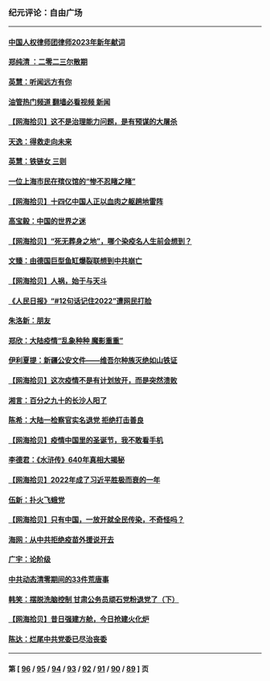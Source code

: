 ### 纪元评论：自由广场
---
#### [中国人权律师团律师2023年新年献词](../../pages/nsc993/n13897767.md?01030330) 
#### [郑纯清 ：二零二三尔散期](../../pages/nsc993/n13897795.md?01030330) 
#### [英慧：听闻远方有你](../../pages/nsc993/n13897061.md?01030330) 
#### [油管热门频道 翻墙必看视频 新闻](ok?01030330)
#### [【网海拾贝】这不是治理能力问题，是有预谋的大屠杀](../../pages/nsc993/n13897048.md?01030330) 
#### [天逸：得救走向未来](../../pages/nsc993/n13897115.md?01030330) 
#### [英慧：铁链女 三则](../../pages/nsc993/n13897074.md?01030330) 
#### [一位上海市民在殡仪馆的“惨不忍睹之睹”](../../pages/nsc993/n13897043.md?01030330) 
#### [【网海拾贝】十四亿中国人正以血肉之躯趟地雷阵](../../pages/nsc993/n13896192.md?01030330) 
#### [高宝毅：中国的世界之迷](../../pages/nsc993/n13895594.md?01030330) 
#### [【网海拾贝】“死无葬身之地”，哪个染疫名人生前会想到？](../../pages/nsc993/n13895116.md?01030330) 
#### [文臻：由德国巨型鱼缸爆裂联想到中共崩亡](../../pages/nsc993/n13894613.md?01030330) 
#### [【网海拾贝】人祸，始于与天斗](../../pages/nsc993/n13894088.md?01030330) 
#### [《人民日报》“#12句话记住2022”遭网民打脸](../../pages/nsc993/n13894019.md?01030330) 
#### [朱洛新：朋友](../../pages/nsc993/n13893825.md?01030330) 
#### [郑欣：大陆疫情“乱象种种 魔影重重”](../../pages/nsc993/n13893672.md?01030330) 
#### [伊利夏提：新疆公安文件——维吾尔种族灭绝如山铁证](../../pages/nsc993/n13893753.md?01030330) 
#### [【网海拾贝】这次疫情不是有计划放开，而是突然溃败](../../pages/nsc993/n13893282.md?01030330) 
#### [湘言：百分之九十的长沙人阳了](../../pages/nsc993/n13893048.md?01030330) 
#### [陈希：大陆一检察官实名退党 拒绝打击善良](../../pages/nsc993/n13893027.md?01030330) 
#### [【网海拾贝】疫情中国里的圣诞节，我不敢看手机](../../pages/nsc993/n13892784.md?01030330) 
#### [李德君：《水浒传》640年真相大揭秘](../../pages/nsc993/n13892685.md?01030330) 
#### [【网海拾贝】2022年成了习近平胜极而衰的一年](../../pages/nsc993/n13892137.md?01030330) 
#### [伍新：扑火飞蛾党](../../pages/nsc993/n13892091.md?01030330) 
#### [【网海拾贝】只有中国，一放开就全民传染，不奇怪吗？](../../pages/nsc993/n13891517.md?01030330) 
#### [海网：从中共拒绝疫苗外援说开去](../../pages/nsc993/n13891298.md?01030330) 
#### [广宇：论阶级](../../pages/nsc993/n13891286.md?01030330) 
#### [中共动态清零期间的33件荒唐事](../../pages/nsc993/n13891284.md?01030330) 
#### [韩笑：摆脱洗脑控制 甘肃公务员顽石党粉退党了（下）](../../pages/nsc993/n13891281.md?01030330) 
#### [【网海拾贝】昔日强建方舱，今日抢建火化炉](../../pages/nsc993/n13891015.md?01030330) 
#### [陈达：烂尾中共党委已尽治丧委](../../pages/nsc993/n13890847.md?01030330) 

---
#### 第 [ [96](./96.md?01030330) / [95](./95.md?01030330) / [94](./94.md?01030330) / [93](./93.md?01030330) / [92](./92.md?01030330) / [91](./91.md?01030330) / [90](./90.md?01030330) / [89](./89.md?01030330) ] 页
